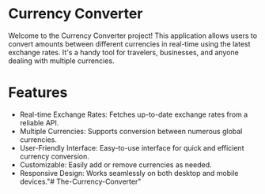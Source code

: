 
# Currency Converter
Welcome to the Currency Converter project! This application allows users to convert amounts between different currencies in real-time using the latest exchange rates. It's a handy tool for travelers, businesses, and anyone dealing with multiple currencies.

# Features
* Real-time Exchange Rates: Fetches up-to-date exchange rates from a reliable API.
* Multiple Currencies: Supports conversion between numerous global currencies.
* User-Friendly Interface: Easy-to-use interface for quick and efficient currency conversion.
* Customizable: Easily add or remove currencies as needed.
* Responsive Design: Works seamlessly on both desktop and mobile devices."# The-Currency-Converter" 
